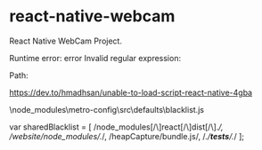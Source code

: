 # react-native-webcam

React Native WebCam Project.


Runtime error:
error Invalid regular expression: 


Path: 

https://dev.to/hmadhsan/unable-to-load-script-react-native-4gba

\node_modules\metro-config\src\defaults\blacklist.js

var sharedBlacklist = [
  /node_modules[\/\\]react[\/\\]dist[\/\\].*/,
  /website\/node_modules\/.*/,
  /heapCapture\/bundle\.js/,
  /.*\/__tests__\/.*/
];


